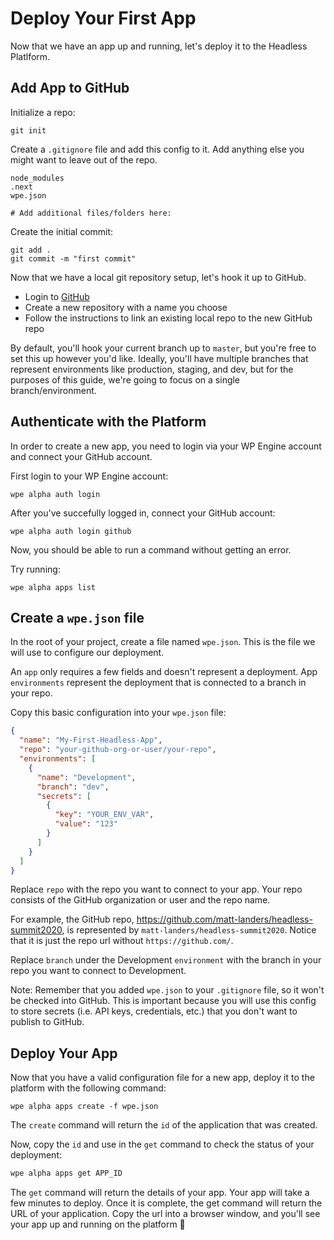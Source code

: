 # Deploy Your First App

Now that we have an app up and running, let's deploy it to the Headless Platlform.

## Add App to GitHub

Initialize a repo:

```
git init
```

Create a `.gitignore` file and add this config to it. Add anything else you might want to leave out of the repo.

```
node_modules
.next
wpe.json

# Add additional files/folders here:
```

Create the initial commit:

```
git add .
git commit -m "first commit"
```

Now that we have a local git repository setup, let's hook it up to GitHub.

- Login to [GitHub](github.com)
- Create a new repository with a name you choose
- Follow the instructions to link an existing local repo to the new GitHub repo

By default, you'll hook your current branch up to `master`, but you're free to set this up however you'd like. Ideally, you'll have multiple branches that represent environments like production, staging, and dev, but for the purposes of this guide, we're going to focus on a single branch/environment.

## Authenticate with the Platform

In order to create a new app, you need to login via your WP Engine account and connect your GitHub account.

First login to your WP Engine account:

```
wpe alpha auth login
```

After you've succefully logged in, connect your GitHub account:

```
wpe alpha auth login github
```

Now, you should be able to run a command without getting an error.

Try running:

```
wpe alpha apps list
```

## Create a `wpe.json` file

In the root of your project, create a file named `wpe.json`. This is the file we will use to configure our deployment.

An `app` only requires a few fields and doesn't represent a deployment. App `environments` represent the deployment that is connected to a branch in your repo.

Copy this basic configuration into your `wpe.json` file:

```json
{
  "name": "My-First-Headless-App",
  "repo": "your-github-org-or-user/your-repo",
  "environments": [
    {
      "name": "Development",
      "branch": "dev",
      "secrets": [
        {
          "key": "YOUR_ENV_VAR",
          "value": "123"
        }
      ]
    }
  ]
}
```

Replace `repo` with the repo you want to connect to your app. Your repo consists of the GitHub organization or user and the repo name.

For example, the GitHub repo, https://github.com/matt-landers/headless-summit2020, is represented by `matt-landers/headless-summit2020`. Notice that it is just the repo url without `https://github.com/`.

Replace `branch` under the Development `environment` with the branch in your repo you want to connect to Development.

Note: Remember that you added `wpe.json` to your `.gitignore` file, so it won't be checked into GitHub. This is important because you will use this config to store secrets (i.e. API keys, credentials, etc.) that you don't want to publish to GitHub.

## Deploy Your App

Now that you have a valid configuration file for a new app, deploy it to the platform with the following command:

```
wpe alpha apps create -f wpe.json
```

The `create` command will return the `id` of the application that was created.

Now, copy the `id` and use in the `get` command to check the status of your deployment:

```bash
wpe alpha apps get APP_ID
```

The `get` command will return the details of your app. Your app will take a few minutes to deploy. Once it is complete, the get command will return the URL of your application. Copy the url into a browser window, and you'll see your app up and running on the platform :tada:
